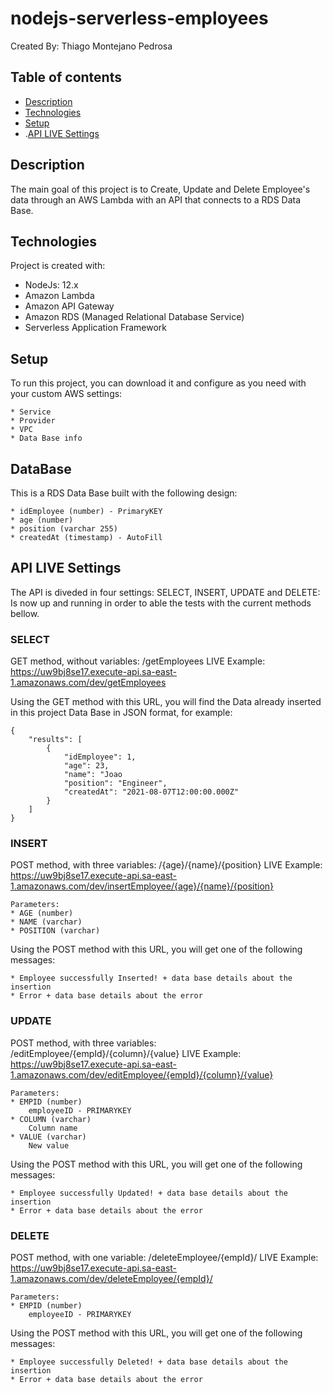 # nodejs-serverless-employees
Created By: Thiago Montejano Pedrosa

## Table of contents
* [Description](#description)
* [Technologies](#technologies)
* [Setup](#setup)
* .[API LIVE Settings](#api-live-settings)

## Description
The main goal of this project is to Create, Update and Delete Employee's data through an AWS Lambda with an API that connects to a RDS Data Base.
	
## Technologies
Project is created with:
* NodeJs: 12.x
* Amazon Lambda
* Amazon API Gateway
* Amazon RDS (Managed Relational Database Service)
* Serverless Application Framework
	
## Setup
To run this project, you can download it and configure as you need with your custom AWS settings:
```
* Service
* Provider
* VPC
* Data Base info
```

## DataBase
This is a RDS Data Base built with the following design:

```
* idEmployee (number) - PrimaryKEY
* age (number)
* position (varchar 255) 
* createdAt (timestamp) - AutoFill
```

## API LIVE Settings
The API is diveded in four settings: SELECT, INSERT, UPDATE and DELETE:
Is now up and running in order to able the tests with the current methods bellow.

### SELECT

GET method, without variables:
/getEmployees
LIVE Example: https://uw9bj8se17.execute-api.sa-east-1.amazonaws.com/dev/getEmployees

Using the GET method with this URL, you will find the Data already inserted in this project Data Base in JSON format, for example:

```
{
    "results": [
        {
            "idEmployee": 1,
            "age": 23,
            "name": "Joao
            "position": "Engineer",
            "createdAt": "2021-08-07T12:00:00.000Z"
        }
    ]
}
```

### INSERT

POST method, with three variables:
/{age}/{name}/{position}
LIVE Example: https://uw9bj8se17.execute-api.sa-east-1.amazonaws.com/dev/insertEmployee/{age}/{name}/{position}

```
Parameters:
* AGE (number)
* NAME (varchar)
* POSITION (varchar)
```

Using the POST method with this URL, you will get one of the following messages:

```
* Employee successfully Inserted! + data base details about the insertion
* Error + data base details about the error
```

### UPDATE

POST method, with three variables:
/editEmployee/{empId}/{column}/{value}
LIVE Example: https://uw9bj8se17.execute-api.sa-east-1.amazonaws.com/dev/editEmployee/{empId}/{column}/{value}

```
Parameters:
* EMPID (number)
    employeeID - PRIMARYKEY
* COLUMN (varchar)
    Column name
* VALUE (varchar)
    New value
```

Using the POST method with this URL, you will get one of the following messages:

```
* Employee successfully Updated! + data base details about the insertion
* Error + data base details about the error
```

### DELETE

POST method, with one variable:
/deleteEmployee/{empId}/
LIVE Example: https://uw9bj8se17.execute-api.sa-east-1.amazonaws.com/dev/deleteEmployee/{empId}/

```
Parameters:
* EMPID (number)
    employeeID - PRIMARYKEY
```

Using the POST method with this URL, you will get one of the following messages:

```
* Employee successfully Deleted! + data base details about the insertion
* Error + data base details about the error
```
